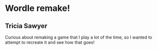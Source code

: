 # Wordle remake!

## Tricia Sawyer

Curious about remaking a game that I play a lot of the time, so I wanted to attempt to recreate it and see how that goes!
